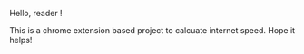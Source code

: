 Hello, reader !

This is a chrome extension based project to calcuate internet speed. Hope it helps!
